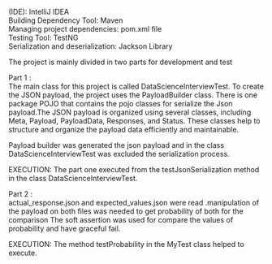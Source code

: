  (IDE): IntelliJ IDEA<br>
Building Dependency Tool: Maven <br>
 Managing project dependencies: pom.xml file<br>
Testing Tool: TestNG<br>
Serialization and deserialization: Jackson Library <br>

The project is mainly divided in two parts for development and test

Part 1 :<br>
The main class for this project is called DataScienceInterviewTest. To create the JSON payload, the project uses the PayloadBuilder class. There is one package POJO that contains the pojo classes for serialize the Json payload.The JSON payload is organized using several classes, including Meta, Payload, PayloadData, Responses, and Status. These classes help to structure and organize the payload data efficiently and maintainable.

Payload builder was generated the json payload and in the class DataScienceInterviewTest was excluded the serialization process.<br>

EXECUTION: The part one executed from the testJsonSerialization method in the class DataScienceInterviewTest. 

Part 2 :<br>
actual_response.json and expected_values.json were read .manipulation of the payload on both files was needed to get probability of both for the comparison
The soft assertion was used for compare the values of probability and have graceful fail.<br>

EXECUTION: The method testProbability in the MyTest class helped to execute.